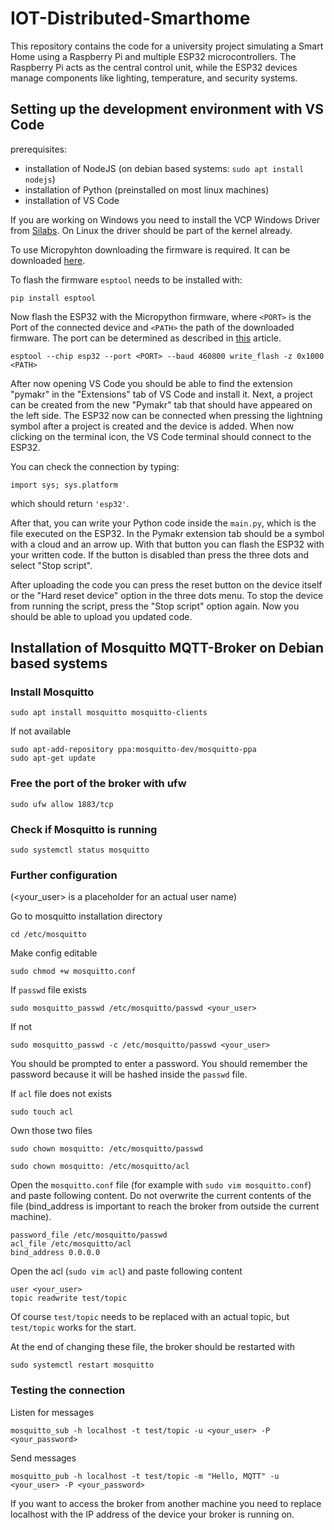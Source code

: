 # IOT-Distributed-Smarthome
This repository contains the code for a university project simulating a Smart Home using a Raspberry Pi and multiple ESP32 microcontrollers. The Raspberry Pi acts as the central control unit, while the ESP32 devices manage components like lighting, temperature, and security systems.

## Setting up the development environment with VS Code
prerequisites:
- installation of NodeJS (on debian based systems: ```sudo apt install nodejs```)
- installation of Python (preinstalled on most linux machines)
- installation of VS Code

If you are working on Windows you need to install the VCP Windows Driver from
[Silabs](https://www.silabs.com/developers/usb-to-uart-bridge-vcp-drivers?tab=downloads). On Linux the driver should be part of the kernel already.

To use Micropyhton downloading the firmware is required. It can be downloaded
[here](https://www.micropython.org/download/ESP32_GENERIC/).

To flash the firmware ```esptool``` needs to be installed with:
```
pip install esptool
```
Now flash the ESP32 with the Micropython firmware, where ```<PORT>``` is the Port
of the connected device and ```<PATH>``` the path of the downloaded firmware.
The port can be determined as described in [this](https://docs.espressif.com/projects/esp-idf/en/latest/esp32/get-started/establish-serial-connection.html#check-port-on-windows) article.
```
esptool --chip esp32 --port <PORT> --baud 460800 write_flash -z 0x1000 <PATH>
```

After now opening VS Code you should be able to find the extension "pymakr" in the "Extensions" tab of VS Code and install it. Next, a project can be created from the new "Pymakr" tab that should have appeared on the left side. The ESP32 now can be connected when pressing the lightning symbol after a project is created and the device is added. When now clicking on the terminal icon, the VS Code terminal should connect to the ESP32.

You can check the connection by typing:
```
import sys; sys.platform
```
which should return ```'esp32'```.

After that, you can write your Python code inside the ```main.py```, which is the file executed on the ESP32. In the Pymakr extension tab should be a symbol with a cloud and an arrow up. With that button you can flash the ESP32 with your written code. If the button is disabled than press the three dots and select "Stop script".

After uploading the code you can press the reset button on the device itself or the "Hard reset device" option in the three dots menu. To stop the device from running the script, press the "Stop script" option again. Now you should be able to upload you updated code.

## Installation of Mosquitto MQTT-Broker on Debian based systems

### Install Mosquitto
```
sudo apt install mosquitto mosquitto-clients
```

If not available
```
sudo apt-add-repository ppa:mosquitto-dev/mosquitto-ppa
sudo apt-get update
```
### Free the port of the broker with ufw
```
sudo ufw allow 1883/tcp
```
### Check if Mosquitto is running
```
sudo systemctl status mosquitto
```
### Further configuration
(<your_user> is a placeholder for an actual user name)

Go to mosquitto installation directory
```
cd /etc/mosquitto
```
Make config editable
```
sudo chmod +w mosquitto.conf
```
If ```passwd``` file exists
```
sudo mosquitto_passwd /etc/mosquitto/passwd <your_user>
```
If not 
```
sudo mosquitto_passwd -c /etc/mosquitto/passwd <your_user>
```
You should be prompted to enter a password. You should remember the password
because it will be hashed inside the ```passwd``` file.

If ```acl``` file does not exists
```
sudo touch acl
```
Own those two files
```
sudo chown mosquitto: /etc/mosquitto/passwd

sudo chown mosquitto: /etc/mosquitto/acl
```
Open the ```mosquitto.conf``` file (for example with ```sudo vim mosquitto.conf```) and paste following content. Do not overwrite the current contents of the file (bind_address is important to reach the broker from outside the current machine).
```
password_file /etc/mosquitto/passwd
acl_file /etc/mosquitto/acl
bind_address 0.0.0.0
```
Open the acl (```sudo vim acl```) and paste following content
```
user <your_user>
topic readwrite test/topic
```
Of course ```test/topic``` needs to be replaced with an actual topic, but ```test/topic``` works for the start.

At the end of changing these file, the broker should be restarted with
```
sudo systemctl restart mosquitto
```

### Testing the connection
Listen for messages
```
mosquitto_sub -h localhost -t test/topic -u <your_user> -P <your_password>
```
Send messages
```
mosquitto_pub -h localhost -t test/topic -m "Hello, MQTT" -u <your_user> -P <your_password>
```
If you want to access the broker from another machine you need to replace localhost with the IP address of the device your broker is running on.